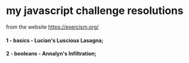 # my javascript challenge resolutions 
from the website https://exercism.org/

#### 1 - basics - Lucian's Luscious Lasagna;
#### 2 - booleans - Annalyn's Infiltration;
